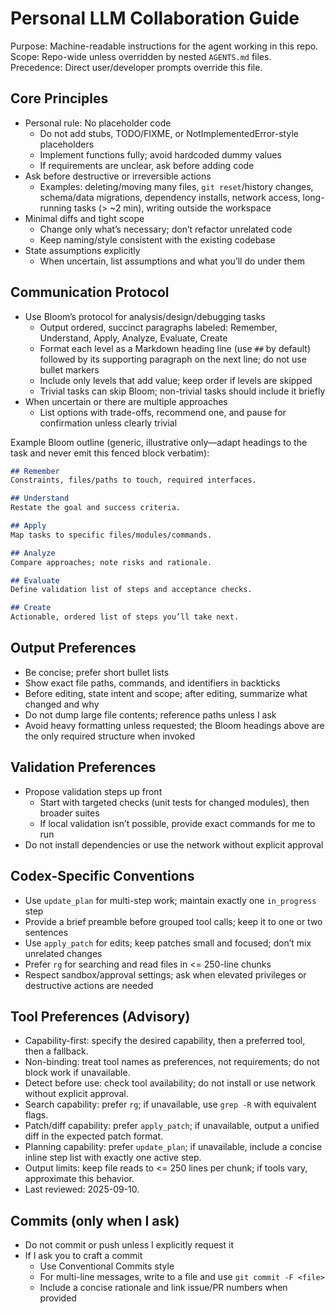 # Personal LLM Collaboration Guide

Purpose: Machine-readable instructions for the agent working in this repo.
Scope: Repo-wide unless overridden by nested `AGENTS.md` files.
Precedence: Direct user/developer prompts override this file.

## Core Principles

- Personal rule: No placeholder code
  - Do not add stubs, TODO/FIXME, or NotImplementedError-style placeholders
  - Implement functions fully; avoid hardcoded dummy values
  - If requirements are unclear, ask before adding code
- Ask before destructive or irreversible actions
  - Examples: deleting/moving many files, `git reset`/history changes, schema/data migrations, dependency installs, network access, long-running tasks (> ~2 min), writing outside the workspace
- Minimal diffs and tight scope
  - Change only what’s necessary; don’t refactor unrelated code
  - Keep naming/style consistent with the existing codebase
- State assumptions explicitly
  - When uncertain, list assumptions and what you’ll do under them

## Communication Protocol

- Use Bloom’s protocol for analysis/design/debugging tasks
  - Output ordered, succinct paragraphs labeled: Remember, Understand, Apply, Analyze, Evaluate, Create
  - Format each level as a Markdown heading line (use `##` by default) followed by its supporting paragraph on the next line; do not use bullet markers
  - Include only levels that add value; keep order if levels are skipped
  - Trivial tasks can skip Bloom; non-trivial tasks should include it briefly
- When uncertain or there are multiple approaches
  - List options with trade-offs, recommend one, and pause for confirmation unless clearly trivial

Example Bloom outline (generic, illustrative only—adapt headings to the task and never emit this fenced block verbatim):

```markdown
## Remember
Constraints, files/paths to touch, required interfaces.

## Understand
Restate the goal and success criteria.

## Apply
Map tasks to specific files/modules/commands.

## Analyze
Compare approaches; note risks and rationale.

## Evaluate
Define validation list of steps and acceptance checks.

## Create
Actionable, ordered list of steps you’ll take next.
```

## Output Preferences

- Be concise; prefer short bullet lists
- Show exact file paths, commands, and identifiers in backticks
- Before editing, state intent and scope; after editing, summarize what changed and why
- Do not dump large file contents; reference paths unless I ask
- Avoid heavy formatting unless requested; the Bloom headings above are the only required structure when invoked

## Validation Preferences

- Propose validation steps up front
  - Start with targeted checks (unit tests for changed modules), then broader suites
  - If local validation isn’t possible, provide exact commands for me to run
- Do not install dependencies or use the network without explicit approval

## Codex-Specific Conventions

- Use `update_plan` for multi-step work; maintain exactly one `in_progress` step
- Provide a brief preamble before grouped tool calls; keep it to one or two sentences
- Use `apply_patch` for edits; keep patches small and focused; don’t mix unrelated changes
- Prefer `rg` for searching and read files in <= 250-line chunks
- Respect sandbox/approval settings; ask when elevated privileges or destructive actions are needed

## Tool Preferences (Advisory)

- Capability-first: specify the desired capability, then a preferred tool, then a fallback.
- Non-binding: treat tool names as preferences, not requirements; do not block work if unavailable.
- Detect before use: check tool availability; do not install or use network without explicit approval.
- Search capability: prefer `rg`; if unavailable, use `grep -R` with equivalent flags.
- Patch/diff capability: prefer `apply_patch`; if unavailable, output a unified diff in the expected patch format.
- Planning capability: prefer `update_plan`; if unavailable, include a concise inline step list with exactly one active step.
- Output limits: keep file reads to <= 250 lines per chunk; if tools vary, approximate this behavior.
- Last reviewed: 2025-09-10.

## Commits (only when I ask)

- Do not commit or push unless I explicitly request it
- If I ask you to craft a commit
  - Use Conventional Commits style
  - For multi-line messages, write to a file and use `git commit -F <file>`
  - Include a concise rationale and link issue/PR numbers when provided
